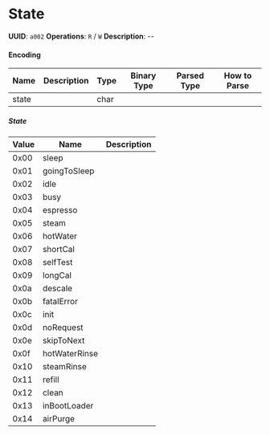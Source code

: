 # State

**UUID**: `a002`
**Operations**: `R` / `W`
**Description**: --

#### Encoding

| Name  | Description | Type | Binary Type | Parsed Type | How to Parse |
| ----- | ----------- | ---- | ----------- | ----------- | ------------ |
| state |             | char |             |             |              |

##### State

| Value | Name          | Description |
| ----- | ------------- | ----------- |
| 0x00  | sleep         |             |
| 0x01  | goingToSleep  |             |
| 0x02  | idle          |             |
| 0x03  | busy          |             |
| 0x04  | espresso      |             |
| 0x05  | steam         |             |
| 0x06  | hotWater      |             |
| 0x07  | shortCal      |             |
| 0x08  | selfTest      |             |
| 0x09  | longCal       |             |
| 0x0a  | descale       |             |
| 0x0b  | fatalError    |             |
| 0x0c  | init          |             |
| 0x0d  | noRequest     |             |
| 0x0e  | skipToNext    |             |
| 0x0f  | hotWaterRinse |             |
| 0x10  | steamRinse    |             |
| 0x11  | refill        |             |
| 0x12  | clean         |             |
| 0x13  | inBootLoader  |             |
| 0x14  | airPurge      |             |
